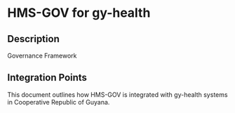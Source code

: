 # HMS-GOV for gy-health

## Description

Governance Framework

## Integration Points

This document outlines how HMS-GOV is integrated with gy-health systems in Cooperative Republic of Guyana.
